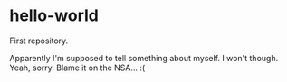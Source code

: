 # hello-world
First repository.

Apparently I'm supposed to tell something about myself.
I won't though.
Yeah, sorry. Blame it on the NSA... :(
